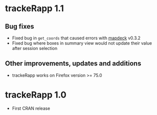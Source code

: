 # trackeRapp 1.1

## Bug fixes
+ Fixed bug in `get_coords` that caused errors with [mapdeck](https://symbolixau.github.io/mapdeck/articles/layers.html) v0.3.2
+ Fixed bug where boxes in summary view would not update their value after session selection

## Other improvements, updates and additions
+ trackeRapp works on Firefox version >= 75.0

# trackeRapp 1.0

* First CRAN release
